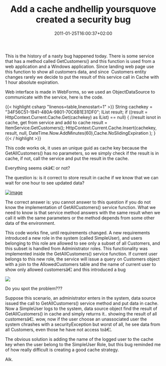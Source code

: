 ﻿---
title: "Add a cache andhellip yoursquove created a security bug"
description: ""
date: 2011-01-25T16:00:37+02:00
draft: false
tags: [Experiences]
categories: [Experiences]
---
This is the history of a nasty bug happened today. There is some service that has a method called GetCustomers() and this function is used from a web application and a Windows application. Since landing web page use this function to show all customers data, and since  Customers entity changes rarely we decide to put the result of this service call in Cache with 1 hour absolute expiration.

Web interface is made in WebForms, so we used an ObjectDataSource to communicate with the service, here is the code.

{{< highlight csharp "linenos=table,linenostart=1" >}}
String cachekey = "34F56C51-1941-480A-9801-70C6B1E31DF0";
IList<CustomerDto> result;
if ((result = HttpContext.Current.Cache.Get(cachekey) as IList<CustomerDto>) == null)
{
//result isnot in cache, get from service and add to cache
result = ItemService.GetCustomers();
HttpContext.Current.Cache.Insert(cachekey, result, null, DateTime.Now.AddMinutes(60),Cache.NoSlidingExpiration );
}
{{< / highlight >}}

This code works ok, it uses an unique guid as cache key because the GetAllCustomers() has no parameters, so we simply check if the result is in cache, if not, call the service and put the result in the cache.

Everything seems okâ€¦ or not?

The question is: is it correct to store result in cache if we know that we can wait for one hour to see updated data?

[![image](http://www.codewrecks.com/blog/wp-content/uploads/2011/01/image_thumb19.png "image")](http://www.codewrecks.com/blog/wp-content/uploads/2011/01/image19.png)

The correct answer is: you cannot answer to this question if you do not know the implementation of GetAllCustomers() service function. What we need to know is that service method answers with the same result when we call it with the same parameters or the method depends from some other data of the environment.

This code works fine, until requirements changed. A new requirements introduced a new role in the system (called SimpleUser), and users belonging to this role are allowed to see only a subset of all Customers, and this subset is handled from Administrator roles. This functionality was implemented inside the GetAllCustomers() service function. If current user belongs to this new role, the service will issue a query on Customers object with a join to the AllowedCustomers table and the name of current user to show only allowed customersâ€¦ and this introduced a bug

![](http://www.mspmentor.net/wp-content/uploads/2010/01/symantec-endpoint-security-bug.jpg)

Do you spot the problem???

Suppose this scenario, an administrator enters in the system, data source issued the call to GetAllCustomers() service method and put data in cache. Now a SimpleUser logs to the system, data source object find the result of GetAllCustomers() in cache and simply returns it.. showing the result of all customersâ€¦. wow, now if the user choose an unassociated user the system chrashes with a securityException but worst of all, he see data from all Customers, even those he have not access toâ€¦.

The obvious solution is adding the name of the logged user to the cache key when the user belong to the SimpleUser Role, but this bug reminded me of how really difficult is creating a good cache strategy.

Alk.

